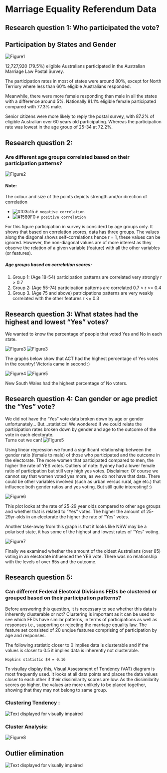 # Marriage Equality Referendum Data


## Research question 1: Who participated the vote?

## Participation by States and Gender
![Figure1](figure/Participation_by_states_and_gender.png)


12,727,920 (79.5%) eligible Australians participated in the Australian Marriage Law Postal Survey.  

The participation rates in most of states were around 80%, except for North Terriory where less than 60% eligible Australians responded. 

Meanwhile, there were more female responding than male in all the states with a difference around 5%. Nationally 81.1% eligible female participated compared with 77.3% male. 

Senior citizens were more likely to reply the postal survey, with 87.2% of eligible Australian over 60 years old participating. Whereas the participation rate was lowest in the age group of 25-34 at 72.2%.


## Research question 2: 
### Are different age groups correlated based on their participation patterns?
![Figure2](figure/Age_correlations.png)

#### Note:
The colour and size of the points depicts strength and/or direction of correlation
- ![#f03c15](https://placehold.it/15/f03c15/000000?text=+) `# negative correlation`
- ![#1589F0](https://placehold.it/15/1589F0/000000?text=+) `# positive correlation`

For this figure participation in survey is considerd by age groups only. It shows that based on correlation scores, data has three groups. The values along the diagonal shows self-correlations hence r = 1, these values can be ignored. However, the non-diagonal values are of more interest as they observe the relation of a given variable (feature) with all the other variables (or features).

##### Age groups based on correlation scores:
  1. Group 1: 
    (Age 18-54) participation patterns are correlated very strongly r > 0.7
  2. Group 2: 
    (Age 55-74) participation patterns are correlated 0.7 > r >= 0.4
  3. Group 3.
    (Age 75 and above) patricipations patterns are very weakly correlated with the other features r <= 0.3


## Research question 3: What states had the highest and lowest “Yes” votes?


We wanted to know the percentage of people that voted Yes and No in each state.

![Figure3](figure/Yes_per_state.png) 
![Figure3](figure/Yes_ResBas.jpeg) 

The graphs below show that ACT had the highest percentage of Yes votes in the country!
Victoria came in second :)

![Figure4](figure/No_per_state.png) 
![Figure5](figure/No_ResBas.jpeg)


New South Wales had the highest percentage of No voters.




## Research question 4: Can gender or age predict the “Yes” vote?

We did not have the “Yes” vote data broken down by age or gender unfortunately...
But...statistics!
We wondered if we could relate the participation rates broken down by gender and age to the outcome of the vote in each electorate.  
Turns out we can! 
![Figure5](figure/gender_yes.png)


Using linear regression we found a significant relationship between the gender ratio (female to male) of those who participated and the outcome in the electorate. The more women that participated compared to men, the higher the rate of YES votes.
Outliers of note: Sydney had a lower female ratio of participation but still very high yes votes.
Disclaimer: Of course we cannot say that women voted yes more, as we do not have that data.  There could be other variables involved (such as urban versus rural, age etc.) that influence both gender ratios and yes voting.
But still quite interesting! :)

![Figure6](figure/20s_Yes.png)

This plot looks at the rate of 25-29 year olds compared to other age groups and whether that is related to “Yes” votes.
The higher the amount of 25-29yr-olds in an electorate the higher the rate of “Yes” votes.

Another take-away from this graph is that it looks like NSW may be a polarised state, it has some of the highest and lowest rates of “Yes” voting.

![Figure7](figure/oldies_yes.png)

Finally we examined whether the amount of the oldest Australians (over 85) voting in an electorate influenced the YES vote.
There was no relationship with the levels of over 85s and the outcome.


## Research question 5: 
### Can different Federal Electoral Divisions FEDs be clustered or grouped based on their participation patterns? 

Before answering this question, it is necessary to see whether this data is inherently clusterable or not? Clustering is important as it can be used to see which FEDs have similar patterns, in terms of participations as well as responses i.e., supporting or rejecting the marriage equality law. The feature set consisted of 20 unqiue features comprising of participation by age and responses.

The following statistic closer to 0 implies data is clusterable and if the values is closer to 0.5 it implies data is inherently not clusterable.

```
Hopkins statistic $H = 0.16
```
To visullay display this, Visual Assessment of Tendency (VAT) diagram is most frequently used. It looks at all data points and places the data values closer to each other if their dissimilarity scores are low. As the dissimilarity scores go higher, the values are more unlikely to be placed together, showing that they may not belong to same group. 

### Clustering Tendency :
![Text displayed for visually impaired](figure/visual_assessment_of_clustering_tendency1.png)

### Cluster Analysis: 
![Figure8](figure/FED_clustering_analysis.png)

## Outlier elimination
![Text displayed for visually impaired](figure/outlier_elimination.png)
